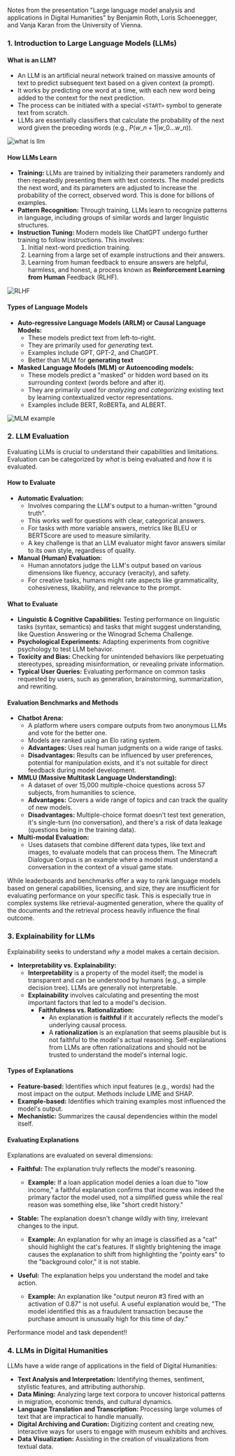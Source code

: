 Notes from the presentation "Large language model analysis and applications in Digital Humanities" by Benjamin Roth, Loris Schoenegger, and Vanja Karan from the University of Vienna.


### 1\. Introduction to Large Language Models (LLMs)

#### **What is an LLM?**

  * An LLM is an artificial neural network trained on massive amounts of text to predict subsequent text based on a given context (a prompt).
  * It works by predicting one word at a time, with each new word being added to the context for the next prediction.
  * The process can be initiated with a special `<START>` symbol to generate text from scratch.
  * LLMs are essentially classifiers that calculate the probability of the next word given the preceding words (e.g., $P(w\_{n+1}|w\_{0}...w\_{n})$).
  
![what is llm](i1.png)

#### **How LLMs Learn**

  * **Training:** LLMs are trained by initializing their parameters randomly and then repeatedly presenting them with text contexts. The model predicts the next word, and its parameters are adjusted to increase the probability of the correct, observed word. This is done for billions of examples.
  * **Pattern Recognition:** Through training, LLMs learn to recognize patterns in language, including groups of similar words and larger linguistic structures.
  * **Instruction Tuning:** Modern models like ChatGPT undergo further training to follow instructions. This involves:
    1.  Initial next-word prediction training.
    2.  Learning from a large set of example instructions and their answers.
    3.  Learning from human feedback to ensure answers are helpful, harmless, and honest, a process known as **Reinforcement Learning from Human** Feedback (RLHF).

![RLHF](imgs/2_RLHF.png)

#### **Types of Language Models**

  * **Auto-regressive Language Models (ARLM) or Causal Language Models:**
      * These models predict text from left-to-right.
      * They are primarily used for *generating* text.
      * Examples include GPT, GPT-2, and ChatGPT.
      * Better than MLM for **generating text**
  * **Masked Language Models (MLM) or Autoencoding models:**
      * These models predict a "masked" or hidden word based on its surrounding context (words before and after it).
      * They are primarily used for *analyzing and categorizing* existing text by learning contextualized vector representations.
      * Examples include BERT, RoBERTa, and ALBERT.


![MLM example](imgs/3_mlm.png)

### 2\. LLM Evaluation

Evaluating LLMs is crucial to understand their capabilities and limitations. Evaluation can be categorized by *what* is being evaluated and *how* it is evaluated.

#### **How to Evaluate**

  * **Automatic Evaluation:**
      * Involves comparing the LLM's output to a human-written "ground truth".
      * This works well for questions with clear, categorical answers.
      * For tasks with more variable answers, metrics like BLEU or BERTScore are used to measure similarity.
      * A key challenge is that an LLM evaluator might favor answers similar to its own style, regardless of quality.
  * **Manual (Human) Evaluation:**
      * Human annotators judge the LLM's output based on various dimensions like fluency, accuracy (veracity), and safety.
      * For creative tasks, humans might rate aspects like grammaticality, cohesiveness, likability, and relevance to the prompt.

#### **What to Evaluate**

  * **Linguistic & Cognitive Capabilities:** Testing performance on linguistic tasks (syntax, semantics) and tasks that might suggest understanding, like Question Answering or the Winograd Schema Challenge.
  * **Psychological Experiments:** Adapting experiments from cognitive psychology to test LLM behavior.
  * **Toxicity and Bias:** Checking for unintended behaviors like perpetuating stereotypes, spreading misinformation, or revealing private information.
  * **Typical User Queries:** Evaluating performance on common tasks requested by users, such as generation, brainstorming, summarization, and rewriting.

#### **Evaluation Benchmarks and Methods**

  * **Chatbot Arena:**
      * A platform where users compare outputs from two anonymous LLMs and vote for the better one.
      * Models are ranked using an Elo rating system.
      * **Advantages:** Uses real human judgments on a wide range of tasks.
      * **Disadvantages:** Results can be influenced by user preferences, potential for manipulation exists, and it's not suitable for direct feedback during model development.
  * **MMLU (Massive Multitask Language Understanding):**
      * A dataset of over 15,000 multiple-choice questions across 57 subjects, from humanities to science.
      * **Advantages:** Covers a wide range of topics and can track the quality of new models.
      * **Disadvantages:** Multiple-choice format doesn't test text generation, it's single-turn (no conversation), and there's a risk of data leakage (questions being in the training data).
  * **Multi-modal Evaluation:**
      * Uses datasets that combine different data types, like text and images, to evaluate models that can process them. The Minecraft Dialogue Corpus is an example where a model must understand a conversation in the context of a visual game state.

While leaderboards and benchmarks offer a way to rank language models based on general capabilities, licensing, and size, they are insufficient for evaluating performance on your specific task. This is especially true in complex systems like retrieval-augmented generation, where the quality of the documents and the retrieval process heavily influence the final outcome.

### 3\. Explainability for LLMs

Explainability seeks to understand *why* a model makes a certain decision.

  * **Interpretability vs. Explainability:**
      * **Interpretability** is a property of the model itself; the model is transparent and can be understood by humans (e.g., a simple decision tree). LLMs are generally not interpretable.
      * **Explainability** involves calculating and presenting the most important factors that led to a model's decision.
        * **Faithfulness vs. Rationalization:**
            * An explanation is **faithful** if it accurately reflects the model's underlying causal process.
            * A **rationalization** is an explanation that seems plausible but is not faithful to the model's actual reasoning. Self-explanations from LLMs are often rationalizations and should not be trusted to understand the model's internal logic.

#### **Types of Explanations**

  * **Feature-based:** Identifies which input features (e.g., words) had the most impact on the output. Methods include LIME and SHAP.
  * **Example-based:** Identifies which training examples most influenced the model's output.
  * **Mechanistic:** Summarizes the causal dependencies within the model itself.

#### **Evaluating Explanations**

Explanations are evaluated on several dimensions:

* **Faithful:** The explanation truly reflects the model's reasoning.
    * **Example:** If a loan application model denies a loan due to "low income," a faithful explanation confirms that income was indeed the primary factor the model used, not a simplified guess while the real reason was something else, like "short credit history."

* **Stable:** The explanation doesn't change wildly with tiny, irrelevant changes to the input.
    * **Example:** An explanation for why an image is classified as a "cat" should highlight the cat's features. If slightly brightening the image causes the explanation to shift from highlighting the "pointy ears" to the "background color," it is not stable.

* **Useful:** The explanation helps you understand the model and take action.
    * **Example:** An explanation like "output neuron #3 fired with an activation of 0.87" is not useful. A useful explanation would be, "The model identified this as a fraudulent transaction because the purchase amount is unusually high for this time of day."

Performance model and task dependent!!

### 4\. LLMs in Digital Humanities

LLMs have a wide range of applications in the field of Digital Humanities:

  * **Text Analysis and Interpretation:** Identifying themes, sentiment, stylistic features, and attributing authorship.
  * **Data Mining:** Analyzing large text corpora to uncover historical patterns in migration, economic trends, and cultural dynamics.
  * **Language Translation and Transcription:** Processing large volumes of text that are impractical to handle manually.
  * **Digital Archiving and Curation:** Digitizing content and creating new, interactive ways for users to engage with museum exhibits and archives.
  * **Data Visualization:** Assisting in the creation of visualizations from textual data.